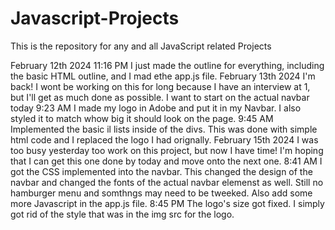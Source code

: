 # Javascript-Projects
This is the repository for any and all JavaScript related Projects

February 12th 2024
11:16 PM
I just made the outline for everything, including the basic HTML outline, and I mad ethe app.js file.
February 13th 2024
I'm back! I wont be working on this for long because I have an interview at 1, but I'll get as much done as
possible. I want to start on the actual navbar today
9:23 AM
I made my logo in Adobe and put it in my Navbar. I also styled it to match whow big it should look on the page.
9:45 AM
Implemented the basic il lists inside of the divs. This was done with simple html code and I replaced the logo I 
had orignally.
February 15th 2024
I was too busy yesterday too work on this project, but now I have time! I'm hoping that I can get this one done by today and move onto the next one.
8:41 AM
I got the CSS implemented into the navbar. This changed the design of the navbar and changed the fonts of the actual navbar elemenst as well. Still no 
hamburger menu and somthngs may need to be tweeked. Also add some more Javascript in the app.js file.
8:45 PM
The logo's size got fixed. I simply got rid of the style that was in the img src for the logo.